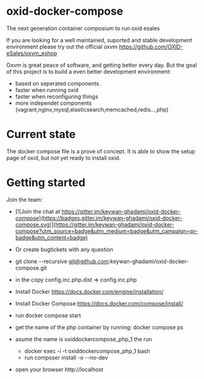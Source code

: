 oxid-docker-compose
===================

The next generation container composium to run oxid esales

If you are looking for a well maintained, suported and stable development environment please try out the official
oxvm https://github.com/OXID-eSales/oxvm_eshop

Oxvm is great peace of software, and getting better every day. But the goal of this project is to build a even better development environment: 
- based on seperated components.
- faster when running oxid
- faster when reconfiguring things
- more independet components (vagrant,nginx,mysql,elasticsearch,memcached,redis...,php)

Current state
=============

The docker compose file is a prove of concept.
It is able to show the setup page of oxid, but not yet ready to install oxid.

Getting started
===============
Join the team:
* [![Join the chat at https://gitter.im/keywan-ghadami/oxid-docker-compose](https://badges.gitter.im/keywan-ghadami/oxid-docker-compose.svg)](https://gitter.im/keywan-ghadami/oxid-docker-compose?utm_source=badge&utm_medium=badge&utm_campaign=pr-badge&utm_content=badge)
* Or create bugtickets with any question


* git clone --recursive git@github.com:keywan-ghadami/oxid-docker-compose.git
* in the copy config.inc.php.dist => config.inc.php 
* Install Docker https://docs.docker.com/engine/installation/
* Install Docker Compose https://docs.docker.com/compose/install/
* run docker compose start
* get the name of the php container by running: docker compose ps
* asume the name is oxiddockercompose_php_1 the run
  * docker exec -i -t oxiddockercompose_php_1 bash
  * run composer install -o --no-dev
* open your browser http://localhost

